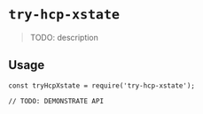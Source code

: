 # `try-hcp-xstate`

> TODO: description

## Usage

```
const tryHcpXstate = require('try-hcp-xstate');

// TODO: DEMONSTRATE API
```
